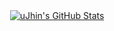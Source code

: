 
<div align="center">
  <a href="https://github.com/uJhin">
    <img alt="uJhin's GitHub Stats" src="https://github-readme-stats.vercel.app/api?username=uJhin&show_icons=true&theme=dark">
<!--     <br/><br/> -->
<!--     <img alt="Banner" src="images/Banner.png"> -->
  </a>  
</div>

<!--
<div align="center">
  <h3>I'm ready to die</h3>
</div>
<div align="right">
  <i>Harry Potter and the Deathly Hallows: Part 2 (2011)</i>
</div>
-->

<!--
# You-Jhin
You-Jhin's GitHub page
## Profile
- [GitHub](https://github.com/uJhin)
- email: `ujhin942@gmail.com`
-->

